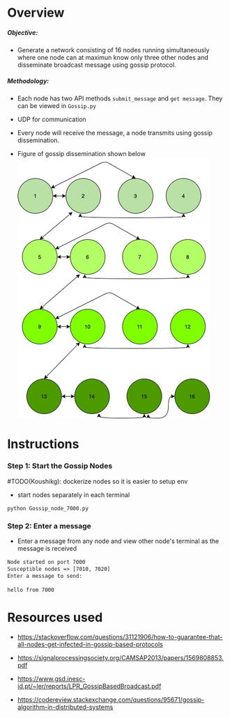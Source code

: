 # Overview
##### Objective:
* Generate a network consisting of 16 nodes running simultaneously where one node can at maximun know only three other nodes and disseminate broadcast message using gossip protocol. 

##### Methodology: 
* Each node has two API methods `submit_message` and `get message`. They can be viewed in `Gossip.py`
* UDP for communication
* Every node will receive the message, a node transmits using gossip dissemination.


* Figure of gossip dissemination shown below
![image](Gossip_Protocol.jpeg)


# Instructions

### Step 1: Start the Gossip Nodes
#TODO(Koushikg): dockerize nodes so it is easier to setup env
* start nodes separately in each terminal 

```shell
python Gossip_node_7000.py
```
### Step 2: Enter a message
* Enter a message from any node and view other node's terminal as the message is received
```shell
Node started on port 7000
Susceptible nodes => [7010, 7020]
Enter a message to send:

hello from 7000
```
# Resources used

* https://stackoverflow.com/questions/31121906/how-to-guarantee-that-all-nodes-get-infected-in-gossip-based-protocols

* https://signalprocessingsociety.org/CAMSAP2013/papers/1569808853.pdf

* https://www.gsd.inesc-id.pt/~ler/reports/LPR_GossipBasedBroadcast.pdf

* https://codereview.stackexchange.com/questions/95671/gossip-algorithm-in-distributed-systems


